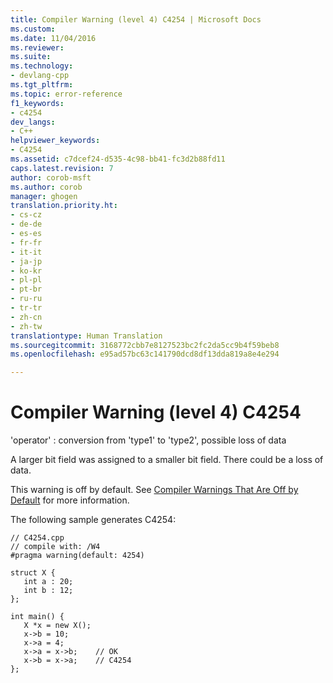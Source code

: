 ```yaml
---
title: Compiler Warning (level 4) C4254 | Microsoft Docs
ms.custom: 
ms.date: 11/04/2016
ms.reviewer: 
ms.suite: 
ms.technology:
- devlang-cpp
ms.tgt_pltfrm: 
ms.topic: error-reference
f1_keywords:
- c4254
dev_langs:
- C++
helpviewer_keywords:
- C4254
ms.assetid: c7dcef24-d535-4c98-bb41-fc3d2b88fd11
caps.latest.revision: 7
author: corob-msft
ms.author: corob
manager: ghogen
translation.priority.ht:
- cs-cz
- de-de
- es-es
- fr-fr
- it-it
- ja-jp
- ko-kr
- pl-pl
- pt-br
- ru-ru
- tr-tr
- zh-cn
- zh-tw
translationtype: Human Translation
ms.sourcegitcommit: 3168772cbb7e8127523bc2fc2da5cc9b4f59beb8
ms.openlocfilehash: e95ad57bc63c141790dcd8df13dda819a8e4e294

---
```

# Compiler Warning (level 4) C4254
'operator' : conversion from 'type1' to 'type2', possible loss of data  
  
 A larger bit field was assigned to a smaller bit field. There could be a loss of data.  
  
 This warning is off by default. See [Compiler Warnings That Are Off by Default](../../preprocessor/compiler-warnings-that-are-off-by-default.md) for more information.  
  
 The following sample generates C4254:  
  
```  
// C4254.cpp  
// compile with: /W4  
#pragma warning(default: 4254)  
  
struct X {  
   int a : 20;  
   int b : 12;  
};  
  
int main() {  
   X *x = new X();  
   x->b = 10;  
   x->a = 4;  
   x->a = x->b;    // OK  
   x->b = x->a;    // C4254  
};  
```


<!--HONumber=Jan17_HO2-->



